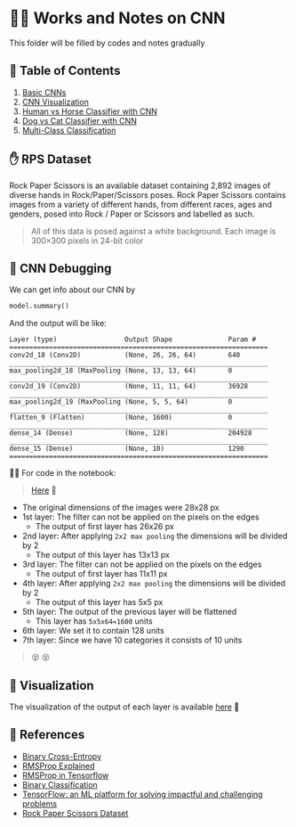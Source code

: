 # 👩‍💻 Works and Notes on CNN

This folder will be filled by codes and notes gradually

## 🧐 Table of Contents

1. [Basic CNNs](https://github.com/asmaamirkhan/DeepLearningNotes/tree/d0407730020016c8266a89126fe2b0352304db52/4-CNNWorks/0-CNN.ipynb)
2. [CNN Visualization](https://github.com/asmaamirkhan/DeepLearningNotes/tree/d0407730020016c8266a89126fe2b0352304db52/4-CNNWorks/1-CNNVisualization.ipynb)
3. [Human vs Horse Classifier with CNN](https://github.com/asmaamirkhan/DeepLearningNotes/tree/d0407730020016c8266a89126fe2b0352304db52/4-CNNWorks/2-HorseHumanClassifier.ipynb)
4. [Dog vs Cat Classifier with CNN](https://github.com/asmaamirkhan/DeepLearningNotes/tree/d0407730020016c8266a89126fe2b0352304db52/4-CNNWorks/3-DogCatClassifier.ipynb) 
5. [Multi-Class Classification](https://github.com/asmaamirkhan/DeepLearningNotes/tree/d0407730020016c8266a89126fe2b0352304db52/4-CNNWorks/4-MultiClassRPS.ipynb) 

## ✋ RPS Dataset

Rock Paper Scissors is an available dataset containing 2,892 images of diverse hands in Rock/Paper/Scissors poses. Rock Paper Scissors contains images from a variety of different hands, from different races, ages and genders, posed into Rock / Paper or Scissors and labelled as such.

> All of this data is posed against a white background. Each image is 300×300 pixels in 24-bit color

## 🐛 CNN Debugging

We can get info about our CNN by

```python
model.summary()
```

And the output will be like:

```text
Layer (type)                 Output Shape              Param #   
=================================================================
conv2d_18 (Conv2D)           (None, 26, 26, 64)        640       
_________________________________________________________________
max_pooling2d_18 (MaxPooling (None, 13, 13, 64)        0         
_________________________________________________________________
conv2d_19 (Conv2D)           (None, 11, 11, 64)        36928     
_________________________________________________________________
max_pooling2d_19 (MaxPooling (None, 5, 5, 64)          0         
_________________________________________________________________
flatten_9 (Flatten)          (None, 1600)              0         
_________________________________________________________________
dense_14 (Dense)             (None, 128)               204928    
_________________________________________________________________
dense_15 (Dense)             (None, 10)                1290      
=================================================================
```

👩‍💻 For code in the notebook:

> [Here](https://github.com/asmaamirkhan/DeepLearningNotes/tree/d0407730020016c8266a89126fe2b0352304db52/4-CNNWorks/0-CNN.ipynb) :feet:

* The original dimensions of the images were 28x28 px
* 1st layer: The filter can not be applied on the pixels on the edges 
  * The output of first layer has 26x26 px
* 2nd layer: After applying `2x2 max pooling` the dimensions will be divided by 2
  * The output of this layer has 13x13 px
* 3rd layer: The filter can not be applied on the pixels on the edges 
  * The output of first layer has 11x11 px
* 4th layer: After applying `2x2 max pooling` the dimensions will be divided by 2
  * The output of this layer has 5x5 px
* 5th layer: The output of the previous layer will be flattened
  * This layer has `5x5x64=1600` units
* 6th layer: We set it to contain 128 units
* 7th layer: Since we have 10 categories it consists of 10 units

> 😵 😵

## 👀 Visualization

The visualization of the output of each layer is available [here](https://github.com/asmaamirkhan/DeepLearningNotes/tree/d0407730020016c8266a89126fe2b0352304db52/4-CNNWorks/1-CNNVisualization.ipynb) 🔎

## 🧐 References

* [Binary Cross-Entropy](https://gombru.github.io/2018/05/23/cross_entropy_loss/)
* [RMSProp Explained](http://www.cs.toronto.edu/~tijmen/csc321/slides/lecture_slides_lec6.pdf)
* [RMSProp in Tensorflow](https://www.tensorflow.org/api_docs/python/tf/train/RMSPropOptimizer)
* [Binary Classification](https://www.youtube.com/watch?v=eqEc66RFY0I&t=6s)
* [TensorFlow: an ML platform for solving impactful and challenging problems](https://www.youtube.com/watch?v=NlpS-DhayQA)
* [Rock Paper Scissors Dataset](http://www.laurencemoroney.com/rock-paper-scissors-dataset/)

